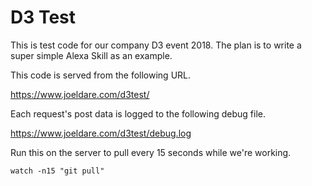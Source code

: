 # D3 Test

This is test code for our company D3 event 2018. The plan is to write a super simple Alexa Skill as an example.

This code is served from the following URL.

https://www.joeldare.com/d3test/

Each request's post data is logged to the following debug file.

https://www.joeldare.com/d3test/debug.log

Run this on the server to pull every 15 seconds while we're working.

`watch -n15 "git pull"`